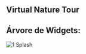 ## Virtual Nature Tour

## Árvore de Widgets:

![1  Splash](https://user-images.githubusercontent.com/102529232/178168479-285d780f-04b9-401d-92cd-15c7181da535.png)
